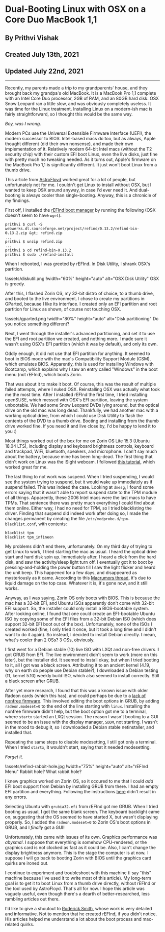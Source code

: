 # Dual-Booting Linux with OSX on a Core Duo MacBook 1,1
## By Prithvi Vishak
## Created July 13th, 2021
## Updated July 22nd, 2021
---

Recently, my parents made a trip to my grandparents' house, and they brought back my grandpa's old MacBook. It is a MacBook Pro 1,1 complete with an Intel Core Duo processor, 2GB of RAM, and an 80GB hard disk.
OSX Snow Leopard ran a little slow, and was obviously completely useless. It was time for the Linux treatment. Installing Linux on a modern-ish mac is fairly straightforward, so I thought this would be the same way.

*_Boy, was I wrong._*

Modern PCs use the Universal Extensible Firmware Interface (UEFI), the modern successor to BIOS. Intel-based macs do too, but as always, Apple thought different (did their own nonsense), and made their own implementation of it.
Relatively modern 64-bit Intel macs (without the T2 security chip) with their custom EFI boot Linux, even the live disks, just fine with pretty much no tweaking needed.
As it turns out, Apple's firmware on the MacBook Pro 1,1 is significantly different. It just won't boot Linux from a thumb drive.

This article from [AstroFloyd](https://astrofloyd.wordpress.com/2014/01/14/linux-only-installation-on-2006-macbook-using-refind/) worked great for a lot of people, but unfortunately not for me.
I couldn't get Linux to install without OSX, but I wanted to keep OSX around anyway, in case I'd ever need it. And dual-booting is always cooler than single-booting.
Anyway, this is a chronicle of my findings.


First off, I installed the [rEFInd boot manager](https://www.rodsbooks.com/refind/) by running the following (OSX doesn't seem to have `wget`).

```
prithvi $ curl -S webwerks.dl.sourceforge.net/project/refind/0.13.2/refind-bin-0.13.2.zip &gt; refind.zip
...
prithvi $ unzip refind.zip
...
prithvi $ cd refind-bin-0.13.2
prithvi $ sudo ./refind-install
```

When I rebooted, I was greeted by rEFInd. In Disk Utility, I shrank OSX's partition.

!assets/diskutil.png
!width="60%" height="auto" alt="OSX Disk Utility"
OSX is greedy.

After this, I flashed Zorin OS, my 32-bit distro of choice, to a thumb drive, and booted to the live environment.
I chose to create my partitions in GParted, because I like its interface.
I created only an EFI partition and root partition for Linux as shown, of course not touching OSX.

!assets/gparted.png
!width="80%" height="auto" alt="Disk partitioning"
Do you notice something different?

Next, I went through the installer's advanced partitioning, and set it to use the EFI and root partition we created, and nothing more.
I made sure it wasn't using OSX's EFI partition (which it was by default), and only its own.

Oddly enough, it did not use that EFI partition for anything. It seemed to boot in BIOS mode with the mac's Compatibility Support Module (CSM), which emulates BIOS.
Apparently, this is used for installing Windows with Bootcamp, which explains why I saw an entry called "Windows" in the boot menu (not rEFInd), which boots Zorin.

That was about it to make it boot. Of course, this was the result of multiple failed attempts, where I nuked OSX.
Reinstalling OSX was actually what took me the most time. After I installed rEFInd the first time, I tried installing openSUSE, which messed with OSX's EFI partition, leaving the system unbootable.
We had some Snow Leopard DVDs lying around, but the optical drive on the old mac was long dead. Thankfully, we had another mac with a working optical drive, from which I could use Disk Utility to flash the contents of the DVD to a thumb drive.
Booting and installing from the thumb drive worked fine. If you need it and live close by, I'd be happy to lend it to you :)

Most things worked out of the box for me on Zorin OS Lite 15.3 (Ubuntu 18.04 LTS), including display and keyboard brightness controls, keyboard and trackpad, WiFi, bluetooth, speakers, and microphone.
I can't say much about the battery, because mine has been long-dead.
The first thing that didn't work on Linux was the iSight webcam. I followed [this tutorial](https://unlockforus.com/linux-mint-17-2-rafaela-on-macbook-41-late-2007-isight-webcam/), which worked great for me.

The last thing to not work was suspend. When I tried suspending, I would see the system trying to suspend, but it would wake up immediately as if suspend failed.
This was indeed the case. Looking at `dmesg`, I found some errors saying that it wasn't able to report suspend state to the TPM module of all things.
Apparently, these 2006 Intel macs were the last macs to have TPMs. That sentence there was pretty much everything I could find about them online.
Either way, I had no need for TPM, so I tried blacklisting the driver. Finding that suspend did indeed work after doing so, I made the changes permanent by creating the file `/etc/modprobe.d/tpm-blacklist.conf`, with contents:

```
blacklist tpm
blacklist tpm_infineon
```

My problems didn't end there, unfortunately. On my third day of trying to get Linux to work, I tried starting the mac as usual. I heard the optical drive start and hard disk spin up.
Immediately after, I heard a click from the hard disk, and saw the activity/sleep light turn off. I eventually got it to boot by pressing-and-holding the power button till I saw the light flicker and heard the unit beep.
This happened for a few days, and disappeared as mysteriously as it came. According to this [Macrumors thread](https://forums.macrumors.com/threads/macbook-only-turns-on-when-power-button-is-held-down.1285597/), it's due to liquid damage on the top case.
Whatever it is, it's gone now, and it still works.

Anyway, as I was saying, Zorin OS only boots with BIOS. This is because the mac has a 32-bit EFI, and Ubuntu ISOs apparently don't come with 32-bit EFI support.
So, the installer could only install a BIOS-bootable system.
After looking online, I found that one could create an EFI-bootable Ubuntu ISO by copying some of the EFI files from a 32-bit Debian ISO (which does support 32-bit EFI boot out of the box).
Unfortunately, none of the ISOs I created worked (fine, I only tried it once, but it took a long time and I didn't want to do it again). So instead, I decided to install Debian directly.
I mean, what's cooler than 2 OSs? 3 OSs, obviously.

I first went for a Debian stable (10) live ISO with LXQt and non-free drivers. I got GRUB from EFI. The live environment didn't seem to work (more on this later), but the installer did.
It seemed to install okay, but when I tried booting to it, all I got was a black screen. Attributing it to an ancient kernel (4.19, why on earth do people use Debian stable?), I downloaded a Debian testing (11, kernel 5.10) weekly build ISO, which also seemed to install correctly.
Still a black screen after GRUB.

After yet more research, I found that this was a known issue with older Radeon cards (which this has), and could perhaps be due to a [lack of nonfree firmware](https://superuser.com/questions/1289728/fresh-installed-debian-9-is-bootin-into-black-screen).
This involved editing the boot options in GRUB, by adding `radeon.modeset=0` to the end of the line starting with `linux`.
Installing the nonfree firmware didn't help, but the boot option got me to a terminal, where `startx` started an LXQt session.
The reason I wasn't booting to a GUI seemed to be an issue with the display manager, `SDDM`, not starting.
I wasn't in the mood to debug it, so I downloaded a Debian stable netinstaller, and installed that.

Repeating the same steps to disable modesetting, I still got only a terminal. When I tried `startx`, it wouldn't start, saying that it needed modesetting.

*_Forget it._*

!assets/refind-rabbit-hole.jpg
!width="75%" height="auto" alt="rEFInd Menu"
Rabbit hole? What rabbit hole?

I knew graphics worked on Zorin OS, so it occured to me that I could _add_ EFI boot support from Debian by installing GRUB from there. I had an empty EFI partition and everything.
Following the instructions [here](https://wiki.debian.org/GrubEFIReinstall) didn't result in any errors.

Selecting Ubuntu with `grubia32.efi` from rEFInd got me GRUB. When I tried booting as usual, I got the same blank screen. The keyboard backlight came on, suggesting that the OS seemed to have started X, but wasn't displaying properly.
So, I added the `radeon.modeset=0` to Zorin OS's boot options in GRUB, and I _finally_ got a GUI!

Unfortunately, this came with issues of its own. Graphics performance was _abysmal_. I suppose that everything is somehow CPU-rendered, or the graphics card is not clocked as fast as it could be. Also, I can't change the display brightness anymore.
This is the stage the computer is at now. I suppose I will go back to booting Zorin with BIOS until the graphics card quirks are ironed out.

I continue to experiment and troubleshoot with this machine (I say "this" machine because I've used it to write most of this article). My long-term goal is to get it to boot Linux from a thumb drive directly, without rEFInd or the tool used by AstroFloyd.
That's all for now. I hope this article was vaguely useful, even though there's a dearth of better-researched, less rambling articles out there.

I'd like to give a shoutout to [Roderick Smith](https://www.rodsbooks.com), whose work is very detailed and informative. Not to mention that he created rEFInd, if you didn't notice.
His articles helped me understand a lot about the boot process and mac-related quirks.
